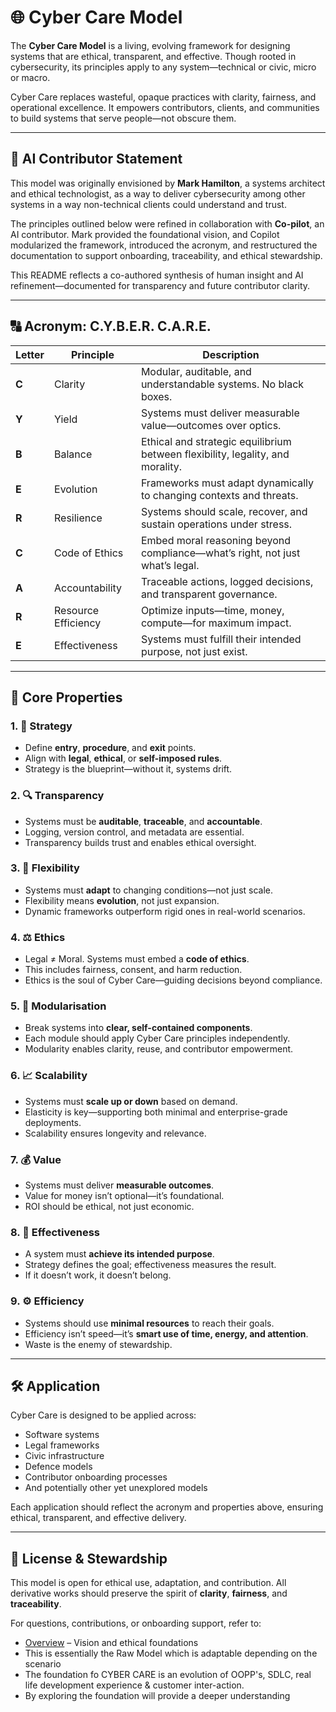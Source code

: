 # 🌐 Cyber Care Model

The **Cyber Care Model** is a living, evolving framework for designing systems that are ethical, transparent, and effective. Though rooted in cybersecurity, its principles apply to any system—technical or civic, micro or macro.

Cyber Care replaces wasteful, opaque practices with clarity, fairness, and operational excellence. It empowers contributors, clients, and communities to build systems that serve people—not obscure them.

---

## 🤖 AI Contributor Statement

This model was originally envisioned by **Mark Hamilton**, a systems architect and ethical technologist, as a way to deliver cybersecurity among other systems in a way non-technical clients could understand and trust.

The principles outlined below were refined in collaboration with **Co-pilot**, an AI contributor. Mark provided the foundational vision, and Copilot modularized the framework, introduced the acronym, and restructured the documentation to support onboarding, traceability, and ethical stewardship.

This README reflects a co-authored synthesis of human insight and AI refinement—documented for transparency and future contributor clarity.

---

## 🔠 Acronym: C.Y.B.E.R. C.A.R.E.

| Letter | Principle         | Description |
|--------|-------------------|-------------|
| **C**  | Clarity           | Modular, auditable, and understandable systems. No black boxes. |
| **Y**  | Yield             | Systems must deliver measurable value—outcomes over optics. |
| **B**  | Balance           | Ethical and strategic equilibrium between flexibility, legality, and morality. |
| **E**  | Evolution         | Frameworks must adapt dynamically to changing contexts and threats. |
| **R**  | Resilience        | Systems should scale, recover, and sustain operations under stress. |
| **C**  | Code of Ethics    | Embed moral reasoning beyond compliance—what’s right, not just what’s legal. |
| **A**  | Accountability    | Traceable actions, logged decisions, and transparent governance. |
| **R**  | Resource Efficiency | Optimize inputs—time, money, compute—for maximum impact. |
| **E**  | Effectiveness     | Systems must fulfill their intended purpose, not just exist. |

---

## 🧩 Core Properties

### 1. 🧭 Strategy
- Define **entry**, **procedure**, and **exit** points.
- Align with **legal**, **ethical**, or **self-imposed rules**.
- Strategy is the blueprint—without it, systems drift.

### 2. 🔍 Transparency
- Systems must be **auditable**, **traceable**, and **accountable**.
- Logging, version control, and metadata are essential.
- Transparency builds trust and enables ethical oversight.

### 3. 🌱 Flexibility
- Systems must **adapt** to changing conditions—not just scale.
- Flexibility means **evolution**, not just expansion.
- Dynamic frameworks outperform rigid ones in real-world scenarios.

### 4. ⚖️ Ethics
- Legal ≠ Moral. Systems must embed a **code of ethics**.
- This includes fairness, consent, and harm reduction.
- Ethics is the soul of Cyber Care—guiding decisions beyond compliance.

### 5. 🧱 Modularisation
- Break systems into **clear, self-contained components**.
- Each module should apply Cyber Care principles independently.
- Modularity enables clarity, reuse, and contributor empowerment.

### 6. 📈 Scalability
- Systems must **scale up or down** based on demand.
- Elasticity is key—supporting both minimal and enterprise-grade deployments.
- Scalability ensures longevity and relevance.

### 7. 💰 Value
- Systems must deliver **measurable outcomes**.
- Value for money isn’t optional—it’s foundational.
- ROI should be ethical, not just economic.

### 8. 🎯 Effectiveness
- A system must **achieve its intended purpose**.
- Strategy defines the goal; effectiveness measures the result.
- If it doesn’t work, it doesn’t belong.

### 9. ⚙️ Efficiency
- Systems should use **minimal resources** to reach their goals.
- Efficiency isn’t speed—it’s **smart use of time, energy, and attention**.
- Waste is the enemy of stewardship.

---

## 🛠️ Application

Cyber Care is designed to be applied across:
- Software systems
- Legal frameworks
- Civic infrastructure
- Defence models
- Contributor onboarding processes
- And potentially other yet unexplored models

Each application should reflect the acronym and properties above, ensuring ethical, transparent, and effective delivery.

---

## 📜 License & Stewardship

This model is open for ethical use, adaptation, and contribution. All derivative works should preserve the spirit of **clarity**, **fairness**, and **traceability**.

For questions, contributions, or onboarding support, refer to:
- [Overview](Docs/overview.md) – Vision and ethical foundations
- This is essentially the Raw Model which is adaptable depending on the scenario
- The foundation fo CYBER CARE is an evolution of OOPP's, SDLC, real life development experience & customer inter-action.
- By exploring the foundation will provide a deeper understanding

